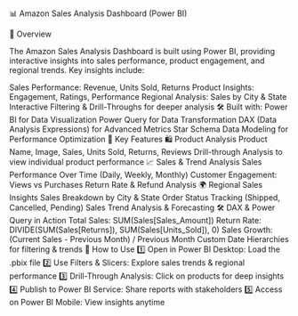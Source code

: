 
📊 Amazon Sales Analysis Dashboard (Power BI)

📌 Overview

The Amazon Sales Analysis Dashboard is built using Power BI, providing interactive insights into sales performance, product engagement, and regional trends.
Key insights include:

Sales Performance: Revenue, Units Sold, Returns
Product Insights: Engagement, Ratings, Performance
Regional Analysis: Sales by City & State
Interactive Filtering & Drill-Throughs for deeper analysis
🛠 Built with:
Power BI for Data Visualization
Power Query for Data Transformation
DAX (Data Analysis Expressions) for Advanced Metrics
Star Schema Data Modeling for Performance Optimization
🔹 Key Features
🛍 Product Analysis
Product Name, Image, Sales, Units Sold, Returns, Reviews
Drill-through Analysis to view individual product performance
📈 Sales & Trend Analysis
Sales Performance Over Time (Daily, Weekly, Monthly)
Customer Engagement: Views vs Purchases
Return Rate & Refund Analysis
🌍 Regional Sales Insights
Sales Breakdown by City & State
Order Status Tracking (Shipped, Cancelled, Pending)
Sales Trend Analysis & Forecasting
🛠 DAX & Power Query in Action
Total Sales: SUM(Sales[Sales_Amount])
Return Rate: DIVIDE(SUM(Sales[Returns]), SUM(Sales[Units_Sold]), 0)
Sales Growth: (Current Sales - Previous Month) / Previous Month
Custom Date Hierarchies for filtering & trends
🚀 How to Use
1️⃣ Open in Power BI Desktop: Load the .pbix file
2️⃣ Use Filters & Slicers: Explore sales trends & regional performance
3️⃣ Drill-Through Analysis: Click on products for deep insights
4️⃣ Publish to Power BI Service: Share reports with stakeholders
5️⃣ Access on Power BI Mobile: View insights anytime
